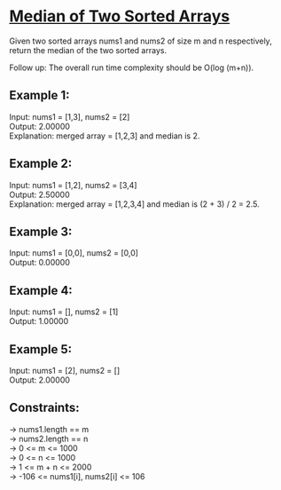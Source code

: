 # <a href = "https://leetcode.com/problems/median-of-two-sorted-arrays/">Median of Two Sorted Arrays</a>

Given two sorted arrays nums1 and nums2 of size m and n respectively, return the median of the two sorted arrays.

Follow up: The overall run time complexity should be O(log (m+n)).

## Example 1:

Input: nums1 = [1,3], nums2 = [2] <br>
Output: 2.00000 <br>
Explanation: merged array = [1,2,3] and median is 2. <br>

## Example 2:

Input: nums1 = [1,2], nums2 = [3,4] <br>
Output: 2.50000 <br>
Explanation: merged array = [1,2,3,4] and median is (2 + 3) / 2 = 2.5. <br>

## Example 3:

Input: nums1 = [0,0], nums2 = [0,0] <br>
Output: 0.00000 <br>

## Example 4:

Input: nums1 = [], nums2 = [1] <br>
Output: 1.00000 <br>

## Example 5: 

Input: nums1 = [2], nums2 = [] <br> 
Output: 2.00000 <br>

## Constraints:

-> nums1.length == m <br>
-> nums2.length == n <br>
-> 0 <= m <= 1000 <br>
-> 0 <= n <= 1000 <br>
-> 1 <= m + n <= 2000 <br>
-> -106 <= nums1[i], nums2[i] <= 106 <br>
